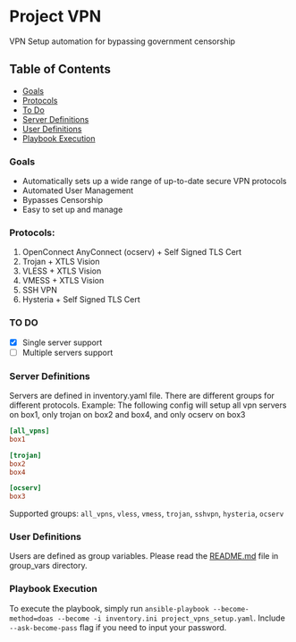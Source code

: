 # Project VPN
VPN Setup automation for bypassing government censorship

## Table of Contents
  - [Goals](#goals)
  - [Protocols](#protocols)
  - [To Do](#to-do)
  - [Server Definitions](#server-definitions)
  - [User Definitions](#user-definitions)
  - [Playbook Execution](#playbook-execution)

### Goals
- Automatically sets up a wide range of up-to-date secure VPN protocols
- Automated User Management
- Bypasses Censorship
- Easy to set up and manage

### Protocols:
1. OpenConnect AnyConnect (ocserv) + Self Signed TLS Cert
2. Trojan + XTLS Vision
3. VLESS + XTLS Vision
4. VMESS + XTLS Vision
5. SSH VPN
6. Hysteria + Self Signed TLS Cert

### TO DO
- [X] Single server support
- [ ] Multiple servers support

### Server Definitions
Servers are defined in inventory.yaml file. There are different groups for different protocols.
Example: The following config will setup all vpn servers on box1, only trojan on box2 and box4, and only ocserv on box3

```ini
[all_vpns]
box1

[trojan]
box2
box4

[ocserv]
box3
```
Supported groups: `all_vpns`, `vless`, `vmess`, `trojan`, `sshvpn`, `hysteria`, `ocserv`

### User Definitions
Users are defined as group variables. Please read the [README.md](group_vars/README.md) file in group_vars directory.

### Playbook Execution
To execute the playbook, simply run `ansible-playbook --become-method=doas --become -i inventory.ini project_vpns_setup.yaml`. Include `--ask-become-pass` flag if you need to input your password.
